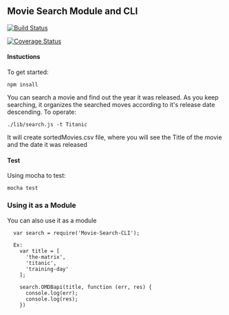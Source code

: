 ## Movie Search Module and CLI

[![Build Status](https://travis-ci.org/rtezera1/movie-search-cli.svg?branch=master)](https://travis-ci.org/rtezera1/movie-search-cli)

[![Coverage Status](https://coveralls.io/repos/rtezera1/movie-search-cli/badge.svg)](https://coveralls.io/r/rtezera1/movie-search-cli)

#### Instuctions

To get started: 
 
    npm insall 

You can search a movie and find out the year it was released. As you keep searching, it organizes the searched moves
according to it's release date descending. 
To operate:

    ./lib/search.js -t Titanic 

It will create sortedMovies.csv file, where you will see the Title of the movie and the date it was released

#### Test

Using mocha to test:

    mocha test


### Using it as a Module

You can also use it as a module 

```
  var search = require('Movie-Search-CLI');

  Ex:
    var title = [
      'the-matrix',
      'titanic',
      'training-day'
    ];

    search.OMDBapi(title, function (err, res) {
      console.log(err);
      console.log(res);
    })
```




  

